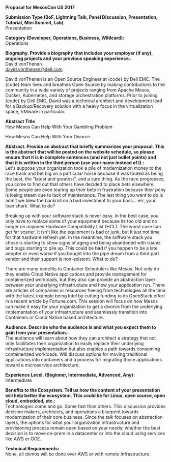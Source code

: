 **Proposal for MesosCon US 2017**  

**Submission Type (BoF, Lightning Talk, Panel Discussion, Presentation, Tutorial, Mini Summit, Lab)**  
Presentation

**Category (Developer, Operations, Business, Wildcard):**  
Operations

**Biography. Provide a biography that includes your employer (if any), ongoing projects and your previous speaking experience.:**  
David vonThenen  
david.vonthenen@dell.com  

David vonThenen is an Open Source Engineer at {code} by Dell EMC. The {code} team lives and breathes Open Source by making contributions to the community in a wide variety of projects ranging from Apache Mesos, Docker, Kubernetes, and storage orchestration platforms. Prior to joining {code} by Dell EMC, David was a technical architect and development lead for a Backup/Recovery solution with a heavy focus in the virtualization space, VMware in particular.

**Abstract Title**  
How Mesos Can Help With Your Gambling Problem

How Mesos Can Help With Your Divorce

**Abstract. Provide an abstract that briefly summarizes your proposal. This is the abstract that will be posted on the website schedule, so please ensure that it is in complete sentences (and not just bullet points) and that it is written in the third person (use your name instead of I).:**  
Let's suppose your organization took a pile of modernization money to the race track and bet big on a particular horse because it was touted as being the best, the "latest and greatest", and a sure thing. As the race progresses, you come to find out that others have decided to place bets elsewhere. Some people are even tearing up their bets in frustration because their pony is losing steam due to lack of maintenance. The last thing you want to do is admit we blew the bankroll on a bad investment to your boss... err, your loan shark. What to do?

Breaking up with your software stack is never easy. In the best case, you only have to replace some of your equipment because its too old and no longer on anyones Hardware Compatibility List (HCL). The worst case can get far scarier. It isn't like the equipment is bad or junk, but it just not time for that hardware refresh yet. In the meantime, the software stack you chose is starting to show signs of aging and being abandoned with issues and bugs starting to pile up. This could be bad if you happen to be a late adopter or even worse if you bought into the pipe dream from a third part vendor and their support is non-existent. What to do?

There are many benefits to Container Schedulers like Mesos. Not only do they enable Cloud Native applications and provide management for containerized workloads, but they also can provide an abstraction layer between your underlying infrastructure and how your application run. There are articles of companies or resources fleeing from technologies all the time with the latest example being Intel by cutting funding to its OpenStack effort in a recent article by Fortune.com. This session will focus on how Mesos can make it easy for your organization to get a divorce from the underlying implementation of your infrastructure and seamlessly transition into Containers or Cloud Native based architecture.

**Audience. Describe who the audience is and what you expect them to gain from your presentation.:**  
The audience will learn about how they can architect a strategy that not only facilitates their organization to easily replace their underlying infrastructure implementation but also enables a path towards consuming containerized workloads. Will discuss options for moving traditional applications into containers and a process for migrating those applications toward a microservice architecture.

**Experience Level. (Beginner, Intermediate, Advanced, Any):**  
Intermediate

**Benefits to the Ecosystem. Tell us how the content of your presentation will help better the ecosystem. This could be for Linux, open source, open cloud, embedded, etc.:**  
Technologies come and go. Some fast than others. This discussion provides decision makers, architects, and operations a blueprint towards modernization of their core business. Since the talk focuses on abstraction layers, the options for what your organization infrastructure and provisioning process remain open based on your needs; whether the best decision is to move on-prem in a datacenter or into the cloud using services like AWS or GCE.

**Technical Requirements:**  
None, all demos will be done over AWS or with remote infrastructure.
